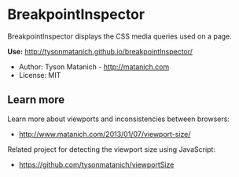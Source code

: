 ﻿# BreakpointInspector

BreakpointInspector displays the CSS media queries used on a page.

**Use:** http://tysonmatanich.github.io/breakpointInspector/

* Author: Tyson Matanich - http://matanich.com
* License: MIT

## Learn more

Learn more about viewports and inconsistencies between browsers:
* http://www.matanich.com/2013/01/07/viewport-size/

Related project for detecting the viewport size using JavaScript:
* https://github.com/tysonmatanich/viewportSize
